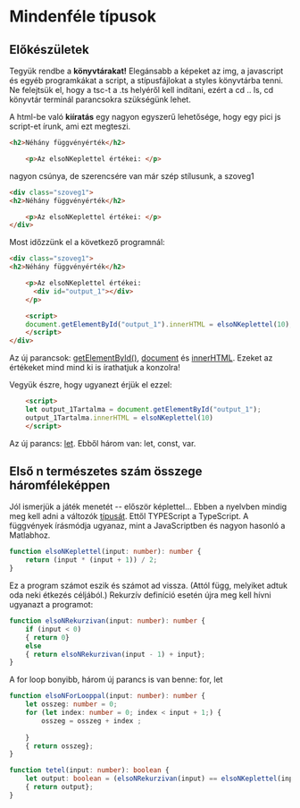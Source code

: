 # Mindenféle típusok

## Előkészületek

Tegyük rendbe a **könyvtárakat!** Elegánsabb a képeket az img, a javascript és egyéb programkákat a script, a stípusfájlokat a styles könyvtárba tenni. Ne felejtsük el, hogy a tsc-t a .ts helyéről kell indítani, ezért a cd .. ls, cd könyvtár terminál parancsokra szükségünk lehet.

A html-be való **kiíratás** egy nagyon egyszerű lehetősége, hogy egy pici js script-et írunk, ami ezt megteszi.

````html
<h2>Néhány függvényérték</h2>

    <p>Az elsoNKeplettel értékei: </p> 
````
nagyon csúnya, de szerencsére van már szép stílusunk, a szoveg1

````html
<div class="szoveg1">
<h2>Néhány függvényérték</h2>

    <p>Az elsoNKeplettel értékei: </p> 
</div>
````
Most időzzünk el a következő programnál:

````html
<div class="szoveg1">
<h2>Néhány függvényérték</h2>

    <p>Az elsoNKeplettel értékei: 
      <div id="output_1"></div>
    </p>

    <script>
    document.getElementById("output_1").innerHTML = elsoNKeplettel(10);
    </script> 
</div>
````

Az új parancsok: [getElementById()](https://www.w3schools.com/jsref/met_document_getelementbyid.asp), [document](https://www.w3schools.com/jsref/dom_obj_document.asp) és [innerHTML](https://www.w3schools.com/jsref/prop_html_innerhtml.asp). Ezeket az értékeket mind mind ki is írathatjuk a konzolra!

Vegyük észre, hogy ugyanezt érjük el ezzel:

````html
    <script>
    let output_1Tartalma = document.getElementById("output_1");
    output_1Tartalma.innerHTML = elsoNKeplettel(10)
    </script>
````

Az új parancs: [let](https://www.w3schools.com/js/js_let.asp). Ebből három van: let, const, var.


 
## Első n természetes szám összege háromféleképpen
  
Jól ismerjük a játék menetét -- először képlettel... Ebben a nyelvben mindig meg kell adni a változók [típusát](https://www.typescriptlang.org/docs/handbook/2/everyday-types.html). Ettől TYPEScript a TypeScript. A függvények írásmódja ugyanaz, mint a JavaScriptben és nagyon hasonló a Matlabhoz.

````typescript
function elsoNKeplettel(input: number): number {
    return (input * (input + 1)) / 2;
}
````
Ez a program számot eszik és számot ad vissza. (Attól függ, melyiket adtuk oda neki étkezés céljából.) Rekurzív definíció esetén újra meg kell hívni ugyanazt a programot:

````typescript
function elsoNRekurzivan(input: number): number {
    if (input < 0) 
    { return 0} 
    else 
    { return elsoNRekurzivan(input - 1) + input};
}
````

A for loop bonyibb, három új parancs is van benne: for, let


````typescript
function elsoNForLooppal(input: number): number {
    let osszeg: number = 0;
    for (let index: number = 0; index < input + 1;) {
        osszeg = osszeg + index ;
        
    }
    { return osszeg};
}
````

````typescript
function tetel(input: number): boolean {
    let output: boolean = (elsoNRekurzivan(input) == elsoNKeplettel(input)); 
    { return output};
}

````
